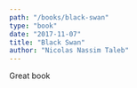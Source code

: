 ```yaml
---
path: "/books/black-swan"
type: "book"
date: "2017-11-07"
title: "Black Swan"
author: "Nicolas Nassim Taleb"
---
```

Great book
